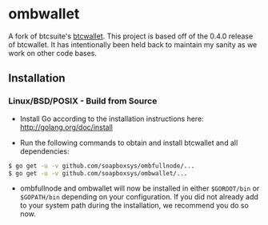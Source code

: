 ombwallet
=========

A fork of btcsuite's [btcwallet](https://github.com/btcsuite/btcwallet). 
This project is based off of the 0.4.0 release of btcwallet.
It has intentionally been held back to maintain my sanity as we work on other code bases.

## Installation

### Linux/BSD/POSIX - Build from Source

- Install Go according to the installation instructions here:
  http://golang.org/doc/install

- Run the following commands to obtain and install btcwallet and all
  dependencies:
```bash
$ go get -u -v github.com/soapboxsys/ombfullnode/...
$ go get -u -v github.com/soapboxsys/ombwallet/...
```

- ombfullnode and ombwallet will now be installed in either ```$GOROOT/bin``` or
  ```$GOPATH/bin``` depending on your configuration.  If you did not already
  add to your system path during the installation, we recommend you do so now.
